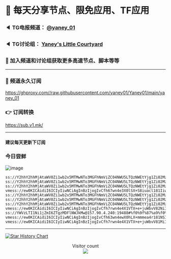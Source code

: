 # 🚀 每天分享节点、限免应用、TF应用
### 🔈 TG电报频道： [@yaney_01](https://t.me/yaney_01) 
### 🔈 TG讨论组： [Yaney's Little Courtyard](https://t.me/+caB8IkK7JvMzM2I1)
### 🔔 加入频道和讨论组获取更多高速节点、脚本等等  
***
### 🔗  频道永久订阅
   https://ghproxy.com//raw.githubusercontent.com/yaney01/Yaney01/main/yaney_01
### 👉  订阅转换
   https://sub.v1.mk/
***
#### 建议每天更新下订阅
### 今日尝鲜

![image](https://user-images.githubusercontent.com/53202722/233755110-3870c2fb-e6c4-4680-ae58-ef04d4426a26.png)

```
ss://Y2hhY2hhMjAtaWV0Zi1wb2x5MTMwNTo3MGFhNmViZC04NWU5LTQzNWEtYjg1Zi02MzE0ZjljZTE1NGQ@smart.mob.networklinkpro.com:15380#%f0%9f%87%a8%f0%9f%87%b3_CN_%e4%b8%ad%e5%9b%bd_29
ss://Y2hhY2hhMjAtaWV0Zi1wb2x5MTMwNTo3MGFhNmViZC04NWU5LTQzNWEtYjg1Zi02MzE0ZjljZTE1NGQ@smart.mob.networklinkpro.com:15382#%f0%9f%87%a8%f0%9f%87%b3_CN_%e4%b8%ad%e5%9b%bd_4
ss://Y2hhY2hhMjAtaWV0Zi1wb2x5MTMwNTo3MGFhNmViZC04NWU5LTQzNWEtYjg1Zi02MzE0ZjljZTE1NGQ@smart.mob.networklinkpro.com:15384#%f0%9f%87%a8%f0%9f%87%b3_CN_%e4%b8%ad%e5%9b%bd_32
vmess://ew0KICAidiI6ICIyIiwNCiAgInBzIjogIvCfh67wn4e3X0lSX+S8iuacl181IiwNCiAgImFkZCI6ICIxMjguMTQwLjE0LjgwIiwNCiAgInBvcnQiOiAiMjA4MyIsDQogICJpZCI6ICJjNTMxNjU4ZC00ZTAwLTQ0NzAtYjBmNy01YzA3NWYzZTg0YzEiLA0KICAiYWlkIjogIjAiLA0KICAic2N5IjogImF1dG8iLA0KICAibmV0IjogImh0dHAiLA0KICAidHlwZSI6ICJub25lIiwNCiAgImhvc3QiOiAiIiwNCiAgInBhdGgiOiAiLyIsDQogICJ0bHMiOiAiIiwNCiAgInNuaSI6ICIiDQp9
ss://Y2hhY2hhMjAtaWV0Zi1wb2x5MTMwNTo3MGFhNmViZC04NWU5LTQzNWEtYjg1Zi02MzE0ZjljZTE1NGQ@smart.mob.networklinkpro.com:15381#%f0%9f%87%a8%f0%9f%87%b3_CN_%e4%b8%ad%e5%9b%bd_3
ss://Y2hhY2hhMjAtaWV0Zi1wb2x5MTMwNTo3MGFhNmViZC04NWU5LTQzNWEtYjg1Zi02MzE0ZjljZTE1NGQ@smart.mob.networklinkpro.com:15383#%f0%9f%87%a8%f0%9f%87%b3_CN_%e4%b8%ad%e5%9b%bd_1
ss://Y2hhY2hhMjAtaWV0Zi1wb2x5MTMwNTo3MGFhNmViZC04NWU5LTQzNWEtYjg1Zi02MzE0ZjljZTE1NGQ@smart.mob.networklinkpro.com:15380#%f0%9f%87%a8%f0%9f%87%b3_CN_%e4%b8%ad%e5%9b%bd_31
vmess://ew0KICAidiI6ICIyIiwNCiAgInBzIjogIvCfh7rwn4e4X1VTX+e+juWbvV82NiIsDQogICJhZGQiOiAiMTA0LjE2LjUzLjExMSIsDQogICJwb3J0IjogIjg0NDMiLA0KICAiaWQiOiAiMzgxYTdmODctZWNmMy00YWE1LWExYTAtOTZjZjU0OTA3OTEzIiwNCiAgImFpZCI6ICIwIiwNCiAgInNjeSI6ICJhdXRvIiwNCiAgIm5ldCI6ICJ3cyIsDQogICJ0eXBlIjogIm5vbmUiLA0KICAiaG9zdCI6ICJ3c3YycmF5LnNlcnZpY2lvc2JvLm9ubGluZSIsDQogICJwYXRoIjogIi9BbGZyZWQiLA0KICAidGxzIjogInRscyIsDQogICJzbmkiOiAiIg0KfQ==
ss://YWVzLTI1Ni1jZmI6ZTgzMDFlNWJkMw@157.90.4.240:19488#%f0%9f%87%a9%f0%9f%87%aa_DE_%e5%be%b7%e5%9b%bd_15
vmess://ew0KICAidiI6ICIyIiwNCiAgInBzIjogIvCfh63wn4ewX0hLX+mmmea4r181NSIsDQogICJhZGQiOiAibjE2ODE2MjEwNjQuZWRwbXZnYS5jbiIsDQogICJwb3J0IjogIjQ0MyIsDQogICJpZCI6ICI3NDVkNWNjZC1kN2MxLTQzYjQtYTAyNC00MjRmM2ZjY2VmNDciLA0KICAiYWlkIjogIjAiLA0KICAic2N5IjogImF1dG8iLA0KICAibmV0IjogIndzIiwNCiAgInR5cGUiOiAibm9uZSIsDQogICJob3N0IjogIm4xNjgxNjIxMDY0LmVkcG12Z2EuY24iLA0KICAicGF0aCI6ICIvIiwNCiAgInRscyI6ICJ0bHMiLA0KICAic25pIjogIiINCn0=
vmess://ew0KICAidiI6ICIyIiwNCiAgInBzIjogIvCfh7rwn4e4X1VTX+e+juWbvV81MiIsDQogICJhZGQiOiAiMTAzLjIxLjI0NC4xNDgiLA0KICAicG9ydCI6ICI0NDMiLA0KICAiaWQiOiAiOTA4YTkyOWEtNzRjOS00MjdjLWRjZWMtNzY1NDlhYTI1MjQ5IiwNCiAgImFpZCI6ICIwIiwNCiAgInNjeSI6ICJhdXRvIiwNCiAgIm5ldCI6ICJ3cyIsDQogICJ0eXBlIjogIm5vbmUiLA0KICAiaG9zdCI6ICJyZXNzby52dGNzcy50b3AiLA0KICAicGF0aCI6ICIvIiwNCiAgInRscyI6ICJ0bHMiLA0KICAic25pIjogIiINCn0=

```

***

[![Star History Chart](https://api.star-history.com/svg?repos=yaney01/Yaney01&type=Date)](https://star-history.com/#yaney01/Yaney01&Date)


<p align="center"> 
  Visitor count<br>
  <img src="https://profile-counter.glitch.me/yaney01/count.svg" />
</p>

